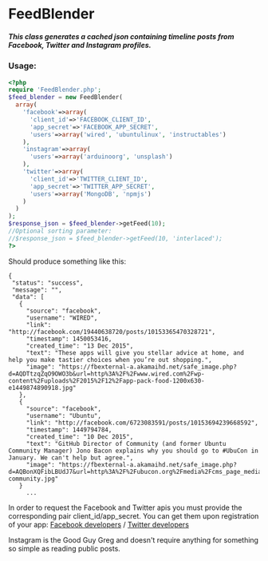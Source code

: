 # FeedBlender
##### This class generates a cached json containing timeline posts from Facebook, Twitter and Instagram profiles. 



### Usage:

```php
<?php
require 'FeedBlender.php';
$feed_blender = new FeedBlender(
  array(
    'facebook'=>array(
      'client_id'=>'FACEBOOK_CLIENT_ID',
      'app_secret'=>'FACEBOOK_APP_SECRET',
      'users'=>array('wired', 'ubuntulinux', 'instructables')
    ),
    'instagram'=>array(
      'users'=>array('arduinoorg', 'unsplash')
    ),
    'twitter'=>array(
      'client_id'=>'TWITTER_CLIENT_ID',
      'app_secret'=>'TWITTER_APP_SECRET',
      'users'=>array('MongoDB', 'npmjs')
    )
  )
);
$response_json = $feed_blender->getFeed(10);
//Optional sorting parameter:
//$response_json = $feed_blender->getFeed(10, 'interlaced');
?>
```


Should produce something like this:
 ```
{
  "status": "success",
  "message": "",
  "data": [
    {
      "source": "facebook",
      "username": "WIRED",
      "link": "http://facebook.com/19440638720/posts/10153365470328721",
      "timestamp": 1450053416,
      "created_time": "13 Dec 2015",
      "text": "These apps will give you stellar advice at home, and help you make tastier choices when you’re out shopping.",
      "image": "https://fbexternal-a.akamaihd.net/safe_image.php?d=AQDTtzqZqO9OWO3b&url=http%3A%2F%2Fwww.wired.com%2Fwp-content%2Fuploads%2F2015%2F12%2Fapp-pack-food-1200x630-e1449874890918.jpg"
    },
    {
      "source": "facebook",
      "username": "Ubuntu",
      "link": "http://facebook.com/6723083591/posts/10153694239668592",
      "timestamp": 1449794784,
      "created_time": "10 Dec 2015",
      "text": "GitHub Director of Community (and former Ubuntu Community Manager) Jono Bacon explains why you should go to #UbuCon in January. We can't help but agree.",
      "image": "https://fbexternal-a.akamaihd.net/safe_image.php?d=AQBonXQFibLBUdJ7&url=http%3A%2F%2Fubucon.org%2Fmedia%2Fcms_page_media%2F1%2Fubucon-community.jpg"
    }
      ...   
```


In order to request the Facebook and Twitter apis you must provide the corresponding pair client_id/app_secret. You can get them upon registration of your app: [Facebook developers](https://developers.facebook.com/quickstarts/?platform=web) / [Twitter developers](https://apps.twitter.com/app/new)

Instagram is the Good Guy Greg and doesn't require anything for something so simple as reading public posts.